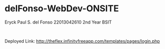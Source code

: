 # delFonso-WebDev-ONSITE

Eryck Paul S. del Fonso
22013042610
2nd Year BSIT

<br/>

Deployed Link: http://theflex.infinityfreeapp.com/templates/pages/login.php
